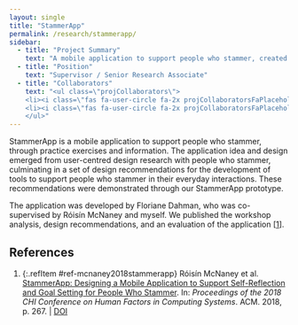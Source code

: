 ```yaml
---
layout: single
title: "StammerApp"
permalink: /research/stammerapp/
sidebar:
  - title: "Project Summary"
    text: "A mobile application to support people who stammer, created with user-centred design."
  - title: "Position"
    text: "Supervisor / Senior Research Associate"
  - title: "Collaborators"
    text: "<ul class=\"projCollaborators\">
    <li><i class=\"fas fa-user-circle fa-2x projCollaboratorsFaPlaceholder\" aria-hidden=\"true\"></i>Róisín McNaney <i>[Lead]</i></li>
    <li><i class=\"fas fa-user-circle fa-2x projCollaboratorsFaPlaceholder\" aria-hidden=\"true\"></i>Floriane Dahman</li>
    </ul>"
---
```


<!-- markdownlint-disable MD033 -->

StammerApp is a mobile application to support people  who  stammer, through practice exercises and information. The application idea and design emerged from user-centred design research with people who stammer, culminating in a set of design recommendations for the development of tools to support people who stammer in their everyday interactions. These recommendations were demonstrated through our StammerApp prototype.

The application was developed by Floriane Dahman, who was co-supervised by Róisín McNaney and myself. We published the workshop analysis, design recommendations, and an evaluation of the application \[[1][mcnaney2018stammerapp]\].

## References

<!-- Reference IDs, links, and link title|venue|year -->
[mcnaney2018stammerapp]: #ref-mcnaney2018stammerapp "StammerApp: Designing a Mobile Application to Support Self-Reflection and Goal Setting for People Who Stammer | CHI | 2018"

1. {:.refItem #ref-mcnaney2018stammerapp} Róisín McNaney et al. [StammerApp: Designing a Mobile Application to Support Self-Reflection and Goal Setting for People Who Stammer](https://dl.acm.org/doi/10.1145/3173574.3173841). In: _Proceedings of the 2018 CHI Conference on Human Factors in Computing Systems_. ACM. 2018, p. 267. \| [DOI](https://doi.org/10.1145/3173574.3173841)
